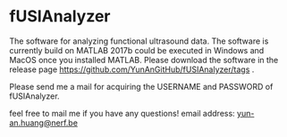 # fUSIAnalyzer
The software for analyzing functional ultrasound data. The software is currently build on MATLAB 2017b could be executed in Windows and MacOS once you installed MATLAB. Please download the software in the release page https://github.com/YunAnGitHub/fUSIAnalyzer/tags .

Please send me a mail for acquiring the USERNAME and PASSWORD of fUSIAnalyzer.

feel free to mail me if you have any questions!
email address: yun-an.huang@nerf.be
